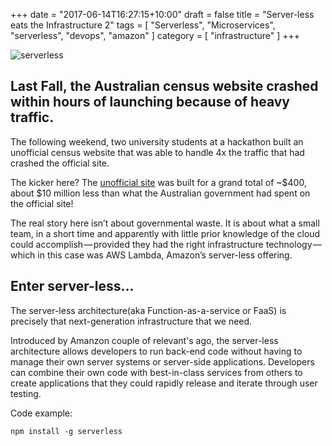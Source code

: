 +++
date = "2017-06-14T16:27:15+10:00"
draft = false
title = "Server-less eats the Infrastructure 2"
tags = [ "Serverless", "Microservices", "serverless", "devops", "amazon" ]
category = [ "infrastructure" ]
+++

![serverless](/images/serverless.jpeg)

## Last Fall, the Australian census website crashed within hours of launching because of heavy traffic.

The following weekend, two university students at a hackathon built an unofficial census website that was able to handle 4x the traffic that had crashed the official site. 

The kicker here? The [unofficial site][unofficial-link] was built for a grand total of ~$400, about $10 million less than what the Australian government had spent on the official site!

The real story here isn’t about governmental waste. It is about what a small team, in a short time and apparently with little prior knowledge of the cloud could accomplish — provided they had the right infrastructure technology — which in this case was AWS Lambda, Amazon’s server-less offering.

## Enter server-less...

The server-less architecture(aka Function-as-a-service or FaaS) is precisely that next-generation infrastructure that we need.

Introduced by Amanzon couple of relevant's ago, the server-less architecture allows developers to run back-end code without having to manage their own server systems or server-side applications. Developers can combine their own code with best-in-class services from others to create applications that they could rapidly release and iterate through user testing.

Code example:

    npm install -g serverless


[unofficial-link]:  https://amaysim.com.au